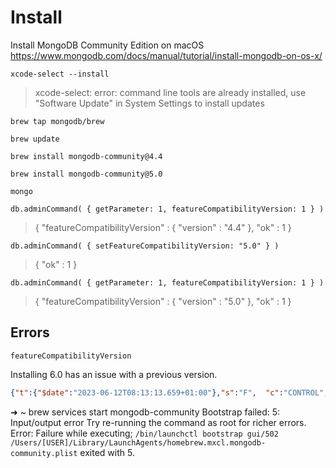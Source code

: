 # Install

Install MongoDB Community Edition on macOS
https://www.mongodb.com/docs/manual/tutorial/install-mongodb-on-os-x/

`xcode-select --install`

> xcode-select: error: command line tools are already installed, use "Software Update" in System Settings to install updates

`brew tap mongodb/brew`

`brew update`

`brew install mongodb-community@4.4`

`brew install mongodb-community@5.0`

`mongo`

`db.adminCommand( { getParameter: 1, featureCompatibilityVersion: 1 } )`

> { "featureCompatibilityVersion" : { "version" : "4.4" }, "ok" : 1 }

`db.adminCommand( { setFeatureCompatibilityVersion: "5.0" } )`

> { "ok" : 1 }

`db.adminCommand( { getParameter: 1, featureCompatibilityVersion: 1 } )`

> { "featureCompatibilityVersion" : { "version" : "5.0" }, "ok" : 1 }

## Errors

`featureCompatibilityVersion`

Installing 6.0 has an issue with a previous version.

```json
{"t":{"$date":"2023-06-12T08:13:13.659+01:00"},"s":"F",  "c":"CONTROL",  "id":20573,   "ctx":"initandlisten","msg":"Wrong mongod version","attr":{"error":"UPGRADE PROBLEM: Found an invalid featureCompatibilityVersion document (ERROR: Location4926900: Invalid featureCompatibilityVersion document in admin.system.version: { _id: \"featureCompatibilityVersion\", version: \"4.4\" }. See https://docs.mongodb.com/master/release-notes/5.0-compatibility/#feature-compatibility. :: caused by :: Invalid feature compatibility version value, expected '5.0' or '5.3' or '6.0. See https://docs.mongodb.com/master/release-notes/5.0-compatibility/#feature-compatibility.). If the current featureCompatibilityVersion is below 5.0, see the documentation on upgrading at https://docs.mongodb.com/master/release-notes/5.0/#upgrade-procedures."}}
```

➜  ~ brew services start mongodb-community
Bootstrap failed: 5: Input/output error
Try re-running the command as root for richer errors.
Error: Failure while executing; `/bin/launchctl bootstrap gui/502 /Users/[USER]/Library/LaunchAgents/homebrew.mxcl.mongodb-community.plist` exited with 5.

